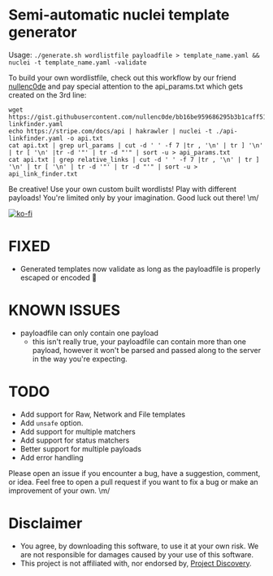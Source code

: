 # Semi-automatic nuclei template generator

Usage:
`./generate.sh wordlistfile payloadfile > template_name.yaml && nuclei -t template_name.yaml -validate`

To build your own wordlistfile, check out this workflow by our friend [nullenc0de](https://twitter.com/nullenc0de/status/1423973855941509124) and pay special attention to the api_params.txt which gets created on the 3rd line:
```
wget https://gist.githubusercontent.com/nullenc0de/bb16be959686295b3b1caff519cc3e05/raw/2016dc0e692821ec045edd5ae5c0aba5ec9ec3f1/api-linkfinder.yaml
echo https://stripe.com/docs/api | hakrawler | nuclei -t ./api-linkfinder.yaml -o api.txt
cat api.txt | grep url_params | cut -d ' ' -f 7 |tr , '\n' | tr ] '\n' | tr [ '\n' |tr -d '"' | tr -d "'" | sort -u > api_params.txt
cat api.txt | grep relative_links | cut -d ' ' -f 7 |tr , '\n' | tr ] '\n' | tr [ '\n' | tr -d '"' | tr -d "'" | sort -u > api_link_finder.txt
```

Be creative! Use your own custom built wordlists! Play with different payloads! You're limited only by your imagination. Good luck out there! \m/

[![ko-fi](https://ko-fi.com/img/githubbutton_sm.svg)](https://ko-fi.com/S6S1MHNPY) 

# FIXED
* Generated templates now validate as long as the payloadfile is properly escaped or encoded 🥳

# KNOWN ISSUES
* payloadfile can only contain one payload 
    * this isn't really true, your payloadfile can contain more than one payload,
      however it won't be parsed and passed along to the server in the way you're 
      expecting.

# TODO
* Add support for Raw, Network and File templates
* Add `unsafe` option.
* Add support for multiple matchers
* Add support for status matchers
* Better support for multiple payloads
* Add error handling


Please open an issue if you encounter a bug, have a suggestion, comment, or idea. Feel free to open a pull request if you want to fix a bug or make an improvement of your own. \m/

# Disclaimer
* You agree, by downloading this software, to use it at your own risk. We are not responsible for damages caused by your use of this software.
* This project is not affiliated with, nor endorsed by, [Project Discovery](https://github.com/projectdiscovery).
